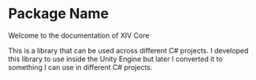 # Package Name
Welcome to the documentation of XIV Core

This is a library that can be used across different C# projects. I developed this library to use inside the Unity Engine but later I converted it to something I can use in different C# projects.